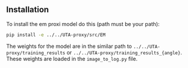 

## Installation

To install the em proxi model do this (path must be your path):
```bash
pip install -e ../../UTA-proxy/src/EM
```

The weights for the model are in the similar path to `../../UTA-proxy/training_results` or `../../UTA-proxy/training_results_{angle}`. 
These weights are loaded in the `image_to_log.py` file.
